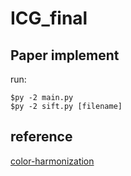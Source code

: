 # ICG_final
## Paper implement
run:
```
$py -2 main.py
$py -2 sift.py [filename]
```  
## reference
[color-harmonization](http://igl.ethz.ch/projects/color-harmonization/harmonization.pdf)
